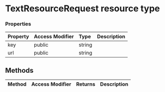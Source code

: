 # TextResourceRequest resource type




### Properties

| Property	   | Access Modifier | Type	| Description|
|:-------------|:----|:-------|:-----------|
|key      | public |  string |  |
|url      | public |  string |  |



## Methods

| Method	   | Access Modifier | Returns	| Description|
|:-------------|:----|:-------|:-----------|


